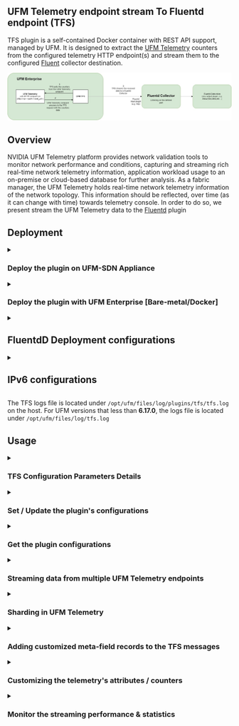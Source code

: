 UFM Telemetry endpoint stream To Fluentd endpoint (TFS)
--------------------------------------------------------


TFS plugin is a self-contained Docker container with REST API support, managed by UFM. It is designed to extract the [UFM Telemetry](https://docs.mellanox.com/category/ufmenterprise) counters from the configured telemetry HTTP endpoint(s) and stream them to the configured [Fluent](https://www.fluentd.org/) collector destination.

![image](TFS_Architecture.png)


Overview
--------------------------------------------------------

NVIDIA UFM Telemetry platform provides network validation tools to monitor network performance and conditions, capturing and streaming rich real-time network telemetry information, application workload usage to an on-premise or cloud-based database for further analysis.
As a fabric manager, the UFM Telemetry holds real-time network telemetry information of the network topology. This information should be reflected, over time (as it can change with time) towards telemetry console. In order to do so, we present stream the UFM Telemetry data to the [Fluentd](https://www.fluentd.org/) plugin



Deployment
--------------------------------------------------------

<details>
    <summary>
        <h3>Deploy the plugin on UFM-SDN Appliance</h3>
    </summary>


- Login as admin

- Run 


    ```bash
    enable
    ```

    ```bash
    config terminal
    ```
  

- Make sure that UFM is running


    ```bash
    show ufm status
    ```
    - If UFM is down then run it

        ```bash
        ufm start
        ```
  
- Make sure docker is running
  
    ```bash
    no docker shutdown
    ```
  
- Load the latest plugin's docker image
  - In case of HA, load the plugin on the standby node as well.
  - If your appliance is connected to the internet, you could simply run:
    ```bash
    docker pull mellanox/ufm-plugin-tfs
    ```
  - If your appliance is not connected to the internet, you need to load the image offline 
    - Use a machine that is connected to the internet to save the docker image 
      ```bash
      docker save mellanox/ufm-plugin-tfs:latest | gzip > ufm-plugin-tfs.tar.gz
      ```
    - Move the file to scp shared location that is accessible to the appliance.
    - Fetch the image to the appliance 
      ```bash
      image fetch scp://user@hostname/path-to-file/ufm-plugin-tfs.tar.gz
      ```
    - Load the image
      ```bash
      docker load ufm-plugin-tfs.tar.gz
      ```
- Enable & start the plugin 

    ```bash
    ufm plugin tfs add
    ```
    
    
- Check that the plugin is up and running with

    ```bash
    show ufm plugin
    ```

</details>



<details>
    <summary>
        <h3>Deploy the plugin with UFM Enterprise [Bare-metal/Docker] </h3>
    </summary>
    

- Load the latest plugin container
  - In case of HA, load the plugin on the standby node as well;
  - If your machine is connected to the internet, you could simply run:

    ```bash
    docker pull mellanox/ufm-plugin-tfs
    ```

      - If your UFM machine is not connected to the internet, you need to load the image offline 
        - Use a machine that is connected to the internet to save the docker image

          ```bash
          docker save mellanox/ufm-plugin-tfs:latest | gzip > ufm-plugin-tfs.tar.gz
          ```

        - Move the file to some shared location that is accessible to the UFM machine 
        - Load the image to UFM machine
          ```bash
          docker load -i < /[some-shared-location]/ufm-plugin-tfs.tar.gz
          ```
        
- Enable & start the plugin
    - UFM bare-metal installation:
    ```bash
    /opt/ufm/scripts/manage_ufm_plugins.sh add -p tfs
    ```

    - UFM docker installation:
    ```bash
    docker exec ufm /opt/ufm/scripts/manage_ufm_plugins.sh add -p tfs
    ```


- Check that plugin is up and running with
    - UFM bare-metal installation:
    ```bash
    /opt/ufm/scripts/manage_ufm_plugins.sh show
    ```

    - UFM docker installation:
    ```bash
    docker exec ufm /opt/ufm/scripts/manage_ufm_plugins.sh show
    ```    
</details>

<details>
<summary>

FluentdD Deployment configurations
--------------------------------------------------------

</summary>

- Pull the [Fluentd Docker](https://hub.docker.com/r/fluent/fluentd/) by running:

  ```bash
  docker pull fluent/fluentd
  ```
    
- Run the Fluentd docker by running:

  ```bash
  docker run -ti --rm --network host -v /tmp/fluentd:/fluentd/etc fluentd -c /fluentd/etc/fluentd.conf -v
  ```

* We provide [fluentd.conf](conf/fluentd.conf) as a fluentd configurations sample.
* TFS supports [FORWARD](https://docs.fluentd.org/input/forward) and [HTTP](https://docs.fluentd.org/input/http) protocols for sending the data to the Fluent destination. The **FORWARD** is the default protocol, to switch to the **HTTP** protocol, need to enable [streaming.compressed_streaming](conf/fluentd_telemetry_plugin.cfg#L15)

</details>

<details>
    <summary>

IPv6 configurations
--------------------------------------------------------        
</summary>

TFS supports streaming the data into the Fluent destination via the IPv6, you need to make sure that the Fluent is listening to the IPv6 interface by replacing [fluentd host address](conf/fluentd.conf#L4) (bind 0.0.0.0) with (bind ::)

</details>

The TFS logs file is located under `/opt/ufm/files/log/plugins/tfs/tfs.log` on the host. For UFM versions that less than **6.17.0**, the logs file is located under `/opt/ufm/files/log/tfs.log`

Usage
--------------------------------------------------------

<details>
    <summary>
        <h3>
            TFS Configuration Parameters Details
        </h3>
    </summary>

|                                         Parameter                                         | Required |                                                                                              Description                                                                                               |                         Default                         |
|:-----------------------------------------------------------------------------------------:|:--------:|:------------------------------------------------------------------------------------------------------------------------------------------------------------------------------------------------------:|:-------------------------------------------------------:|
|               [fluentd-endpoint.host](conf/fluentd_telemetry_plugin.cfg#L7)               |   True   |                                                                             Hostname or IPv4 or IPv6 for Fluentd endpoint                                                                              |                                                         |
|               [fluentd-endpoint.port](conf/fluentd_telemetry_plugin.cfg#L8)               |   True   |                                          Port for Fluentd endpoint [this port should be the port which is configured in [fluentd.conf](conf/fluentd.conf#L4)]                                          |                          24225                          |
|             [fluentd-endpoint.timeout](conf/fluentd_telemetry_plugin.cfg#L9)              |   True   |                                                                           Timeout in seconds for Fluentd endpoint streaming                                                                            |                           120                           |
|            [ufm-telemetry-endpoint.host](conf/fluentd_telemetry_plugin.cfg#L2)            |   True   |                                                                        Hostname or IPv4 or IPv6 for The UFM Telemetry Endpoint                                                                         |                        127.0.0.1                        |
|            [ufm-telemetry-endpoint.port](conf/fluentd_telemetry_plugin.cfg#L3)            |   True   |                                                                                  Port for The UFM Telemetry Endpoint                                                                                   |                          9001                           |
|            [ufm-telemetry-endpoint.url](conf/fluentd_telemetry_plugin.cfg#L4)             |   True   |                                                            URL for The UFM Telemetry Endpoint.                                                             |                      'csv/metrics'                      |
|         [ufm-telemetry-endpoint.interval](conf/fluentd_telemetry_plugin.cfg#L13)          |   True   |                                                                                     Streaming interval in seconds                                                                                      |                           30                            |
|     [ufm-telemetry-endpoint.message_tag_name](conf/fluentd_telemetry_plugin.cfg#L10)      |  False   |                                                                             Message Tag Name for Fluentd endpoint message                                                                              | ufm-telemetry-endpoint.host:ufm-telemetry-endpoint.port |
|          [ufm-telemetry-endpoint.xdr_mode](conf/fluentd_telemetry_plugin.cfg#7)           |   True   |                          If True for a specific UFM telemetry endpoint, the TFS will start collecting/streaming the configured ports types specified under “xdr_ports_types”                           |                          False                          |
|       [ufm-telemetry-endpoint.xdr_ports_types](conf/fluentd_telemetry_plugin.cfg#8)       |   True   |                                                 List of XDR port types that the TFS should collect and stream from a specified UFM telemetry endpoint                                                  |             'legacy', 'plane', 'aggregated'             |
|             [streaming.bulk_streaming](conf/fluentd_telemetry_plugin.cfg#L14)             |   True   |                                     if True all telemetry records will be streamed in one message; otherwise, each record will be streamed in a separated message                                      |                          True                           |
|          [streaming.compressed_streaming](conf/fluentd_telemetry_plugin.cfg#L15)          |   True   | if True, the streamed data will be sent gzipped json and you have to make sure to configure the FluentD receiver with the right configurations; otherwise, the message will be sent plain text as json |                          False                          |
|        [streaming.stream_only_new_samples](conf/fluentd_telemetry_plugin.cfg#L16)         |   True   |                                                                        If True, the plugin will stream only the changed values                                                                         |                          True                           |
|                [streaming.enabled](conf/fluentd_telemetry_plugin.cfg#L17)                 |   True   |                                                         If True, the streaming will be started once the required configurations have been set                                                          |                          False                          |
| [streaming.enable_cached_stream_on_telemetry_fail](conf/fluentd_telemetry_plugin.cfg#L20) |   True   |                            If True, it will enable the fallback option to stream cached data from the last successful iteration when the telemetry endpoint is unavailable.                            |                          True                           |
|            [logs-config.logs_file_name](conf/fluentd_telemetry_plugin.cfg#L20)            |   True   |                                                                                             Log file name                                                                                              |                      /log/tfs.log                       |
|              [logs-config.logs_level](conf/fluentd_telemetry_plugin.cfg#L22)              |   True   |                                                                                          Logs severity level                                                                                           |                          INFO                           |
|          [logs-config.max_log_file_size](conf/fluentd_telemetry_plugin.cfg#L24)           |   True   |                                                                                     Maximum log file size in Bytes                                                                                     |                          10 MB                          |
|        [logs-config.log_file_backup_count](conf/fluentd_telemetry_plugin.cfg#L26)         |   True   |                                                                                   Maximum number of backup log files                                                                                   |                            5                            |


</details>

<details>
    <summary>
        <h3>Set / Update the plugin's configurations</h3>
    </summary>

The following REST API is provided to set the plugin's configurations:

   > METHOD: **_POST_**
   
   > URL: **_https://[HOST-IP]/ufmRest/plugin/tfs/conf_**

   cURL Example:
   ```curl
curl --location 'https://<UFM_IP>/ufmRest/plugin/tfs/conf' \
--header 'Content-Type: application/json' \
--data '{
    "fluentd-endpoint": {
        "host": "<FLUENT_RECIEVER_IP>",
        "port": 24224,
        "timeout": 120
    },
    "streaming": {
        "enabled": true,
        "stream_only_new_samples": false
    },
    "ufm-telemetry-endpoint": [
        {
            "host": "127.0.0.1",
            "interval": <COLLECTING_INTERVAL_SECONDS, e.g. 30>,
            "port": <TELEMETRY_HTTP_PORT, e.g. 9001>,
            "url": <TELEMETRY_CSET_URL, e.g. csv/metrics OR csv/cset/converted_enterprise>
        }
    ]
}' -k -u <UFM_USERNAME>:<UFM_PASSWORD>
   ```
   
   Full Payload Example:
   ```json
{
        "ufm-telemetry-endpoint": [{
            "host": "127.0.0.1",
            "url": "csv/metrics",
            "port": 9001,
            "interval": 30,
            "message_tag_name": "high_freq_endpoint",
            "xdr_mode": false,
            "xdr_ports_types": [
              "legacy",
              "aggregated",
              "plane"
            ]
        }],
        "fluentd-endpoint": {
            "host": "10.209.36.68",
            "port": 24226
        },
        "streaming": {
            "compressed_streaming": false,
            "bulk_streaming": true,
            "enable_cached_stream_on_telemetry_fail": true,
            "enabled": true,
            "stream_only_new_samples": true
        },
        "logs-config": {
            "log_file_backup_count": 5,
            "log_file_max_size": 10485760,
            "logs_file_name": "/log/tfs.log",
            "logs_level": "INFO"
        },
        "meta-fields":{
            "alias_node_description": "node_name",
            "alias_node_guid": "AID",
            "add_type":"csv"
        }
    }
   ```

</details>

<details>
    <summary>
       <h3>Get the plugin configurations</h3>
    </summary>

The following REST API is provided to get the current plugin's configurations:


   > METHOD: **_GET_**
   
   > URL: **_https://[HOST-IP]/ufmRest/plugin/tfs/conf_**

cURL Example:
   ```curl
    curl --location 'https://<UFM_IP>/ufmRest/plugin/tfs/conf' -k -u <UFM_USERNAME>:<UFM_PASSWORD>
   ```

Response Example:
   ```json
{
        "ufm-telemetry-endpoint": [{
            "host": "127.0.0.1",
            "url": "csv/metrics",
            "port": 9001,
            "interval": 30,
            "message_tag_name": "high_freq_endpoint",
            "xdr_mode": false,
            "xdr_ports_types": [
              "legacy",
              "aggregated",
              "plane"
            ]
        }],
        "fluentd-endpoint": {
            "host": "10.209.36.68",
            "port": 24226
        },
        "streaming": {
            "compressed_streaming": false,
            "bulk_streaming": true,
            "enabled": true,
            "enable_cached_stream_on_telemetry_fail": true,
            "stream_only_new_samples": true
        },
        "logs-config": {
            "log_file_backup_count": 5,
            "log_file_max_size": 10485760,
            "logs_file_name": "/log/tfs.log",
            "logs_level": "INFO"
        },
        "meta-fields":{
            "alias_node_description": "node_name",
            "alias_node_guid": "AID",
            "add_type":"csv"
        }
    }
   ```
    

</details>

<details>
    <summary>
        <h3>Streaming data from multiple UFM Telemetry endpoints</h3>
    </summary>

You can configure the TFS plugin to poll metrics from multiple endpoints. To do this, add the telemetry endpoint configurations using the conf API. 
Each added endpoint will have its own polling/streaming interval.

Payload example with multiple UFM Telemetry endpoints:

   ```json
{
        "ufm-telemetry-endpoint": [{
            "host": "127.0.0.1",
            "url": "csv/metrics",
            "port": 9001,
            "interval": 10,
            "message_tag_name": "high_freq_endpoint"
        },{
            "host": "127.0.0.1",
            "url": "csv/metrics",
            "port": 9002,
            "interval": 60,
            "message_tag_name": "low_freq_endpoint"
        }],
        "fluentd-endpoint": {
            "host": "10.209.36.68",
            "port": 24226
        }
    }
   ```

</details>

<details>
    <summary>
        <h3>Sharding in UFM Telemetry</h3>
    </summary>

The sharding functionality that is built into UFM telemetry, 
allows for efficient data polling from multiple telemetry metrics endpoints. 
This feature is particularly useful when dealing with large amounts of data or when operating in a network with limited bandwidth.

<h4>How To Utilize Sharding in TFS:</h4>

To use the sharding functionality, you need to add specific parameters to the URL of the configured telemetry endpoint.
These parameters include **num_shards**, **shard**, and **sharding_field**.

Here is a payload example of how to use these parameters with the TFS configurations payload:

   ```json
{
        "ufm-telemetry-endpoint": [{
            "host": "127.0.0.1",
            "url": "csv/xcset/ib_basic_debug?num_shards=3&shard=0&sharding_field=port_guid",
            "port": 9002,
            "interval": 120
        },{
            "host": "127.0.0.1",
            "url": "csv/xcset/ib_basic_debug?num_shards=3&shard=1&sharding_field=port_guid",
            "port": 9002,
            "interval": 120
        },{
            "host": "127.0.0.1",
            "url": "csv/xcset/ib_basic_debug?num_shards=3&shard=2&sharding_field=port_guid",
            "port": 9002,
            "interval": 120
        }],
        "fluentd-endpoint": {
            "host": "10.209.36.68",
            "port": 24226
        }
    }
   ```

In this example, the telemetry data is divided into three shards (`num_shards=3`), 
and each endpoint with a different shard (`shard=0`, `shard=1`, `shard=2`). 
The `sharding_field` parameter is used to specify the field on which the data is to be sharded.
In the provided example, `sharding_field` is set to `port_guid`. 
This means that the data is divided into shards based on the `port_guid` field. 
This field was chosen because it provides a convenient way to divide the data into distinct, non-overlapping shards.

<h4>Tuning the Sharding:</h4>

For optimal performance, it is recommended to tune the sharding so that a single shard transfers in about 10-15 seconds. This leaves plenty of overhead to avoid the telemetry's server timeout issues. 
You may need to experiment with the number of shards to achieve this. For instance, if your network is slow, you might need to increase the number of shards.

</details>

<details>
    <summary>
        <h3>Adding customized meta-field records to the TFS messages</h3>
    </summary>
   
   Meta-fields are custom fields that you can add to each record streamed through TFS. There are two types of meta-fields: Aliases and Constants.

        
**Aliases**
    Aliases allow you to rename an existing field in the record. To create an alias, specify the original field name and the new name you want to use. Note that aliases only work with fields that match the exact name specified.

 - **Syntax**

    > alias_originalFieldName=aliasName

 - **Example**
If you want to rename the field "node_guid" to "AID", you would use:

    > alias_node_guid=AID

**Constans**
    Constants let you add a new field with a fixed value to each record.

 - **Syntax**

    > add_newFieldName=constantValue

 - **Example**
To add a new field named "type" with the value "csv", you would use:

    > add_type=csv

**Payload configurations example**
    Here’s how you can define these meta-fields in the TFS configuration payload:
```json
{
    "meta-fields": {
        "alias_node_description": "node_name",
        "alias_node_guid": "AID",
        "add_type": "csv"
    }
}
```

**Expected output**

```json
{
      "timestamp": "1644411135311315",
      "source_id": "0xe41d2d030003e450",
      "node_guid": "e41d2d030003e450",
      "port_guid": "e41d2d030003e450",
      "port_num": "10",
      "node_description": "SwitchIB Mellanox Technologies",
      "node_name": "SwitchIB Mellanox Technologies",
      "AID": "e41d2d030003e450",
      "type": "csv"
}
```
</details>

<details>
    <summary>
        <h3>Customizing the telemetry's attributes / counters</h3>
    </summary>
You can customize which counters to stream and how they named using the REST API.

- Get the current attributes configurations by the following REST API:

   > METHOD: **_GET_**
   
   > URL: **_https://[UFM-IP]/ufmRest/plugin/tfs/conf/attributes_**

    cURL Example:
    ```curl
     curl --location 'https://<UFM_IP>/ufmRest/plugin/tfs/conf/attributes' -k -u <UFM_USERNAME>:<UFM_PASSWORD>
    ```
   
    Response Example:

    JSON contains all the attributes and their configurations:
   
    ```json
    { 
    "ExcessiveBufferOverrunErrorsExtended": {
        "enabled": true,
        "name": "ExcessiveBufferOverrunErrorsExtended"
     },
    "LinkDownedCounterExtended": {
        "enabled": true,
        "name": "LinkDownedCounterExtended"
     },
      "LinkErrorRecoveryCounterExtended": {
        "enabled": true,
        "name": "LinkErrorRecoveryCounterExtended"
     },
      "LocalLinkIntegrityErrorsExtended": {
        "enabled": true,
        "name": "LocalLinkIntegrityErrorsExtended"
     }
    }
    ```

- Update the streaming attributes configurations by the following REST API:

   > METHOD: **_POST_**
   
   > URL: **_https://[UFM-IP]/ufmRest/plugin/tfs/conf/attributes_**

   cURL Example:
   ```curl
    curl --location 'https://<UFM_IP>/ufmRest/plugin/tfs/conf/attributes' \
    --header 'Content-Type: application/json' \
    --data '{
         "ExcessiveBufferOverrunErrorsExtended": {
            "enabled": true,
            "name": "ExcBuffOverrunErrExt"
        },
        "LinkDownedCounterExtended": {
            "enabled": false
        },
        "LinkErrorRecoveryCounterExtended": {
            "enabled": true,
            "name": "linkErrRecCountExt"
        },
        "LocalLinkIntegrityErrorsExtended": {
            "enabled": true,
            "name": "localLinkIntErrExt"
        }
    }' -k -u <UFM_USERNAME>:<UFM_PASSWORD>       
    ```

|     Parameter     | Required |                         Description                          |
|:-----------------:|:--------:|:------------------------------------------------------------:|
| attribute.enabled |   True   | If True, the **attribute** will be part of the streamed data |
|  attribute.name   |   True   |   The name of the **attribute** in the streamed json data    |

* Changes to attribute configurations are applied automatically and will take effect during the next streaming period.

</details>

<details>
    <summary>
        <h3>Monitor the streaming performance & statistics</h3>
    </summary>

  Prometheus HTTP endpoint is provided, that contains metrics about the streaming performance & statistics for the last streaming period.

- Get the streaming performance statistics by the following API:

   > METHOD: **_GET_**
   
   > URL: **_https://[UFM-IP]/ufmRest/plugin/tfs/metrics_**
   
   Response: Text contains performance metrics for the last streaming interval in Prometheus format:
   
    ```text
    # HELP num_of_processed_counters_in_last_msg Number of processed counters/attributes in the last streaming interval
    # TYPE num_of_processed_counters_in_last_msg gauge
    num_of_processed_counters_in_last_msg{endpoint="10.209.36.68:9001/csv/xcset/ib_basic_debug"} 176.0
    num_of_processed_counters_in_last_msg{endpoint="10.209.36.67:9001/csv/xcset/ib_basic_debug"} 189.0
    # HELP num_of_streamed_ports_in_last_msg Number of processed ports in the last streaming interval
    # TYPE num_of_streamed_ports_in_last_msg gauge
    num_of_streamed_ports_in_last_msg{endpoint="10.209.36.68:9001/csv/xcset/ib_basic_debug"} 6.0
    num_of_streamed_ports_in_last_msg{endpoint="10.209.36.67:9001/csv/xcset/ib_basic_debug"} 4.0
    # HELP streaming_time_seconds Time period for last streamed message in seconds
    # TYPE streaming_time_seconds gauge
    streaming_time_seconds{endpoint="10.209.36.68:9001/csv/xcset/ib_basic_debug"} 0.064626
    streaming_time_seconds{endpoint="10.209.36.67:9001/csv/xcset/ib_basic_debug"} 0.025279
    # HELP telemetry_expected_response_size_bytes Expected size of the last received telemetry response in bytes
    # TYPE telemetry_expected_response_size_bytes gauge
    telemetry_expected_response_size_bytes{endpoint="10.209.36.68:9001/csv/xcset/ib_basic_debug"} 5156.0
    telemetry_expected_response_size_bytes{endpoint="10.209.36.67:9001/csv/xcset/ib_basic_debug"} 4726.0
    # HELP telemetry_received_response_size_bytes Actual size of the last received telemetry response in bytes
    # TYPE telemetry_received_response_size_bytes gauge
    telemetry_received_response_size_bytes{endpoint="10.209.36.68:9001/csv/xcset/ib_basic_debug"} 5156.0
    telemetry_received_response_size_bytes{endpoint="10.209.36.67:9001/csv/xcset/ib_basic_debug"} 4726.0
    # HELP telemetry_response_time_seconds Response time of the last telemetry request in seconds
    # TYPE telemetry_response_time_seconds gauge
    telemetry_response_time_seconds{endpoint="10.209.36.68:9001/csv/xcset/ib_basic_debug"} 0.028893
    telemetry_response_time_seconds{endpoint="10.209.36.67:9001/csv/xcset/ib_basic_debug"} 0.07777
    # HELP telemetry_response_process_time_seconds Processing time of the last received telemetry response in seconds
    # TYPE telemetry_response_process_time_seconds gauge
    telemetry_response_process_time_seconds{endpoint="10.209.36.68:9001/csv/xcset/ib_basic_debug"} 0.00455
    telemetry_response_process_time_seconds{endpoint="10.209.36.67:9001/csv/xcset/ib_basic_debug"} 0.003142
    ```


    |                Attribute                |                            Description                             |
    |:---------------------------------------:|:------------------------------------------------------------------:|
    |    num_of_streamed_ports_in_last_msg    |        # of processed ports in the last streaming interval         |
    |  num_of_processed_counters_in_last_msg  | # of processed counters/attributes in the last streaming interval  |
    |         streaming_time_seconds          |          Time period for last streamed message in seconds          |
    | telemetry_expected_response_size_bytes  |   Expected size of the last recivied telemetry response in bytes   |
    | telemetry_received_response_size_bytes  |    Actual size of the last recivied telemetry response in bytes    |
    |     telemetry_response_time_seconds     |       Response time of the last telemetry request in seconds       |
    | telemetry_response_process_time_seconds | Processing time of the last recivied telemetry response in seconds |

The below charts present the total processing and streaming time for various sets of ports & counters does not include the real telemetry response time for requesting the data:

![image](TFS_streaming_time_for_31counters.png)

![image](TFS_streaming_time_for_195counters.png)

</details>
